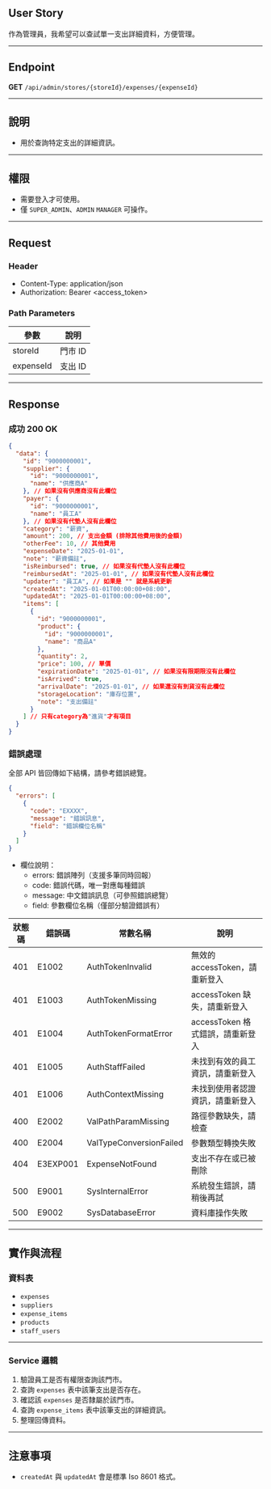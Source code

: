 ## User Story

作為管理員，我希望可以查試單一支出詳細資料，方便管理。

---

## Endpoint

**GET** `/api/admin/stores/{storeId}/expenses/{expenseId}`

---

## 說明

- 用於查詢特定支出的詳細資訊。

---

## 權限

- 需要登入才可使用。
- 僅 `SUPER_ADMIN`、`ADMIN` `MANAGER` 可操作。

---

## Request

### Header

- Content-Type: application/json
- Authorization: Bearer <access_token>

### Path Parameters

| 參數      | 說明    |
| --------- | ------- |
| storeId   | 門市 ID |
| expenseId | 支出 ID |

---

## Response

### 成功 200 OK

```json
{
  "data": {
    "id": "9000000001",
    "supplier": {
      "id": "9000000001",
      "name": "供應商A"
    }, // 如果沒有供應商沒有此欄位
    "payer": {
      "id": "9000000001",
      "name": "員工A"
    }, // 如果沒有代墊人沒有此欄位
    "category": "薪資",
    "amount": 200, // 支出金額 (排除其他費用後的金額)
    "otherFee": 10, // 其他費用
    "expenseDate": "2025-01-01",
    "note": "薪資備註",
    "isReimbursed": true, // 如果沒有代墊人沒有此欄位
    "reimbursedAt": "2025-01-01", // 如果沒有代墊人沒有此欄位
    "updater": "員工A", // 如果是 "" 就是系統更新
    "createdAt": "2025-01-01T00:00:00+08:00",
    "updatedAt": "2025-01-01T00:00:00+08:00",
    "items": [
      {
        "id": "9000000001",
        "product": {
          "id": "9000000001",
          "name": "商品A"
        },
        "quantity": 2,
        "price": 100, // 單價
        "expirationDate": "2025-01-01", // 如果沒有限期限沒有此欄位
        "isArrived": true,
        "arrivalDate": "2025-01-01", // 如果還沒有到貨沒有此欄位
        "storageLocation": "庫存位置",
        "note": "支出備註"
      }
    ] // 只有category為"進貨"才有項目
  }
}
```

### 錯誤處理

全部 API 皆回傳如下結構，請參考錯誤總覽。

```json
{
  "errors": [
    {
      "code": "EXXXX",
      "message": "錯誤訊息",
      "field": "錯誤欄位名稱"
    }
  ]
}
```

- 欄位說明：
  - errors: 錯誤陣列（支援多筆同時回報）
  - code: 錯誤代碼，唯一對應每種錯誤
  - message: 中文錯誤訊息（可參照錯誤總覽）
  - field: 參數欄位名稱（僅部分驗證錯誤有）

| 狀態碼 | 錯誤碼   | 常數名稱                | 說明                             |
| ------ | -------- | ----------------------- | -------------------------------- |
| 401    | E1002    | AuthTokenInvalid        | 無效的 accessToken，請重新登入   |
| 401    | E1003    | AuthTokenMissing        | accessToken 缺失，請重新登入     |
| 401    | E1004    | AuthTokenFormatError    | accessToken 格式錯誤，請重新登入 |
| 401    | E1005    | AuthStaffFailed         | 未找到有效的員工資訊，請重新登入 |
| 401    | E1006    | AuthContextMissing      | 未找到使用者認證資訊，請重新登入 |
| 400    | E2002    | ValPathParamMissing     | 路徑參數缺失，請檢查             |
| 400    | E2004    | ValTypeConversionFailed | 參數類型轉換失敗                 |
| 404    | E3EXP001 | ExpenseNotFound         | 支出不存在或已被刪除             |
| 500    | E9001    | SysInternalError        | 系統發生錯誤，請稍後再試         |
| 500    | E9002    | SysDatabaseError        | 資料庫操作失敗                   |

---

## 實作與流程

### 資料表

- `expenses`
- `suppliers`
- `expense_items`
- `products`
- `staff_users`

---

### Service 邏輯

1. 驗證員工是否有權限查詢該門市。
2. 查詢 `expenses` 表中該筆支出是否存在。
3. 確認該 `expenses` 是否隸屬於該門市。
4. 查詢 `expense_items` 表中該筆支出的詳細資訊。
5. 整理回傳資料。

---

## 注意事項

- `createdAt` 與 `updatedAt` 會是標準 Iso 8601 格式。
